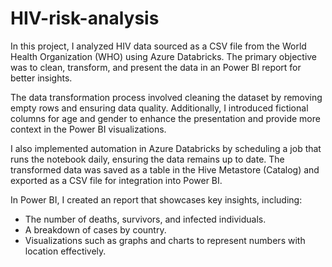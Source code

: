 # HIV-risk-analysis


In this project, I analyzed HIV data sourced as a CSV file from the World Health Organization (WHO) using Azure Databricks. The primary objective was to clean, transform, and present the data in an Power BI report for better insights.

The data transformation process involved cleaning the dataset by removing empty rows and ensuring data quality. Additionally, I introduced fictional columns for age and gender to enhance the presentation and provide more context in the Power BI visualizations.

I also implemented automation in Azure Databricks by scheduling a job that runs the notebook daily, ensuring the data remains up to date. The transformed data was saved as a table in the Hive Metastore (Catalog) and exported as a CSV file for integration into Power BI.

In Power BI, I created an report that showcases key insights, including:

* The number of deaths, survivors, and infected individuals.
* A breakdown of cases by country.
* Visualizations such as graphs and charts to represent numbers with location effectively.


